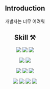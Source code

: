 <!-- 헤더 -->


<div align=center>
  
<!--소개-->
 
## Introduction
개발자는 너무 어려워

<!--기술스택-->
## Skill ⚒

<!--언어-->
![](https://img.shields.io/badge/SpringBoot-6DB33F?style=flat&logo=SpringBoot&logoColor=white) ![](https://img.shields.io/badge/Java-00599C?style=flat&logo=Java&logoColor=white) ![](https://img.shields.io/badge/python-3776AB?style=flat&logo=python&logoColor=white)
<br/>
<!--데이터베이스-->
![](https://img.shields.io/badge/MySQL-4479A1?style=flat&logo=mysql&logoColor=white) ![](https://img.shields.io/badge/redis-DC382D?style=flat&logo=Redis&logoColor=white)
<br/>
<!--DevOps-->
![](https://img.shields.io/badge/Github_Actions-2088FF?style=flat&logo=githubactions&logoColor=white)
![](https://img.shields.io/badge/Amazon_AWS-232F3E?style=flat&logo=amazonaws&logoColor=white)
![](https://img.shields.io/badge/Docker-2496ED?style=flat&logo=Docker&logoColor=white)
<br/>
<!--Tools-->
![](https://img.shields.io/badge/git-F05032?style=flat&logo=git&logoColor=white) ![](https://img.shields.io/badge/github-181717?style=flat&logo=github&logoColor=white) ![](https://img.shields.io/badge/Notion-000000?style=flat&logo=notion&logoColor=white) ![](https://img.shields.io/badge/Slack-4A15AB?style=flat&logo=slack&logoColor=white) 
<br/>


